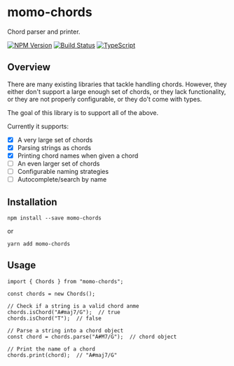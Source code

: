 # momo-chords

Chord parser and printer.

[![NPM Version](https://badge.fury.io/js/momo-chords.svg)](http://badge.fury.io/js/momo-chords)
[![Build Status](https://travis-ci.org/mdanka/momo-chords.svg)](https://travis-ci.org/mdanka/momo-chords) 
[![TypeScript](https://img.shields.io/badge/%3C%2F%3E-typescript-blue.svg)](http://www.typescriptlang.org/)

## Overview

There are many existing libraries that tackle handling chords. However, they either don't support a large enough set of chords, or they lack functionality, or they are not properly configurable, or they do't come with types.

The goal of this library is to support all of the above.

Currently it supports:

- [x] A very large set of chords
- [x] Parsing strings as chords
- [x] Printing chord names when given a chord
- [ ] An even larger set of chords
- [ ] Configurable naming strategies
- [ ] Autocomplete/search by name

## Installation

```
npm install --save momo-chords
```

or

```
yarn add momo-chords
```

## Usage

```
import { Chords } from "momo-chords";

const chords = new Chords();

// Check if a string is a valid chord anme
chords.isChord("A#maj7/G");  // true
chords.isChord("T");  // false

// Parse a string into a chord object
const chord = chords.parse("A#M7/G");  // chord object

// Print the name of a chord
chords.print(chord);  // "A#maj7/G"
```
